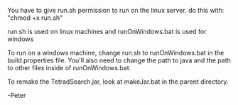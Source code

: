 You have to give run.sh permission to run on the linux server.  do this with:
	"chmod +x run.sh"

run.sh is used on linux machines and runOnWindows.bat is used for windows

To run on a windows machine, change run.sh to runOnWindows.bat in the 
	build.properties file.  You'll also need to change the path to java
	and the path to other files inside of runOnWindows.bat.
	
To remake the TetradSearch.jar, look at makeJar.bat in the parent directory.

-Peter